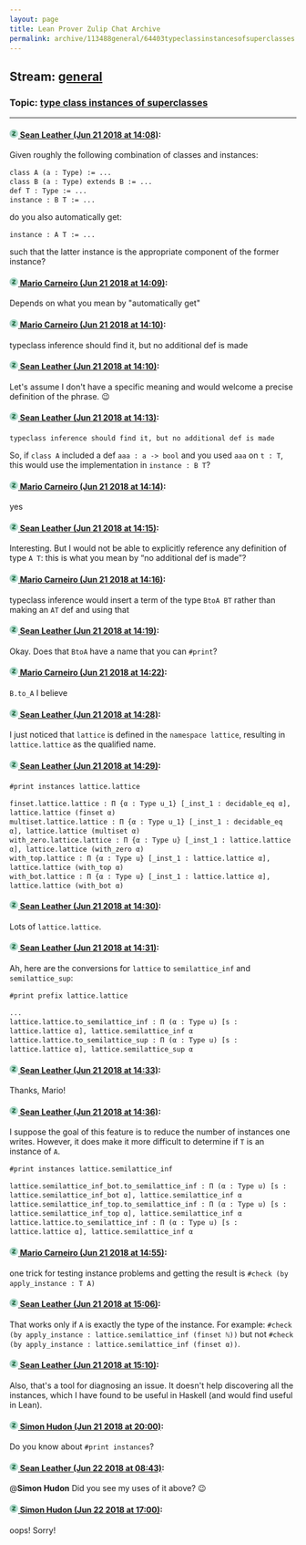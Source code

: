 ```yaml
---
layout: page
title: Lean Prover Zulip Chat Archive 
permalink: archive/113488general/64403typeclassinstancesofsuperclasses.html
---
```


## Stream: [general](index.html)
### Topic: [type class instances of superclasses](64403typeclassinstancesofsuperclasses.html)

---

#### [![Click to go to Zulip](../../assets/img/zulip2.png) Sean Leather (Jun 21 2018 at 14:08)](https://leanprover.zulipchat.com/#narrow/stream/113488-general/topic/type%20class%20instances%20of%20superclasses/near/128414454):
Given roughly the following combination of classes and instances:

```lean
class A (a : Type) := ...
class B (a : Type) extends B := ...
def T : Type := ...
instance : B T := ...
```

do you also automatically get:

```lean
instance : A T := ...
```

such that the latter instance is the appropriate component of the former instance?

#### [![Click to go to Zulip](../../assets/img/zulip2.png) Mario Carneiro (Jun 21 2018 at 14:09)](https://leanprover.zulipchat.com/#narrow/stream/113488-general/topic/type%20class%20instances%20of%20superclasses/near/128414483):
Depends on what you mean by "automatically get"

#### [![Click to go to Zulip](../../assets/img/zulip2.png) Mario Carneiro (Jun 21 2018 at 14:10)](https://leanprover.zulipchat.com/#narrow/stream/113488-general/topic/type%20class%20instances%20of%20superclasses/near/128414546):
typeclass inference should find it, but no additional def is made

#### [![Click to go to Zulip](../../assets/img/zulip2.png) Sean Leather (Jun 21 2018 at 14:10)](https://leanprover.zulipchat.com/#narrow/stream/113488-general/topic/type%20class%20instances%20of%20superclasses/near/128414547):
Let's assume I don't have a specific meaning and would welcome a precise definition of the phrase. :wink:

#### [![Click to go to Zulip](../../assets/img/zulip2.png) Sean Leather (Jun 21 2018 at 14:13)](https://leanprover.zulipchat.com/#narrow/stream/113488-general/topic/type%20class%20instances%20of%20superclasses/near/128414628):
```quote
typeclass inference should find it, but no additional def is made
```
So, if `class A` included a def `aaa : a -> bool` and you used `aaa` on `t : T`, this would use the implementation in `instance : B T`?

#### [![Click to go to Zulip](../../assets/img/zulip2.png) Mario Carneiro (Jun 21 2018 at 14:14)](https://leanprover.zulipchat.com/#narrow/stream/113488-general/topic/type%20class%20instances%20of%20superclasses/near/128414686):
yes

#### [![Click to go to Zulip](../../assets/img/zulip2.png) Sean Leather (Jun 21 2018 at 14:15)](https://leanprover.zulipchat.com/#narrow/stream/113488-general/topic/type%20class%20instances%20of%20superclasses/near/128414708):
Interesting. But I would not be able to explicitly reference any definition of type `A T`: this is what you mean by “no additional def is made”?

#### [![Click to go to Zulip](../../assets/img/zulip2.png) Mario Carneiro (Jun 21 2018 at 14:16)](https://leanprover.zulipchat.com/#narrow/stream/113488-general/topic/type%20class%20instances%20of%20superclasses/near/128414759):
typeclass inference would insert a term of the type `BtoA BT` rather than making an `AT` def and using that

#### [![Click to go to Zulip](../../assets/img/zulip2.png) Sean Leather (Jun 21 2018 at 14:19)](https://leanprover.zulipchat.com/#narrow/stream/113488-general/topic/type%20class%20instances%20of%20superclasses/near/128414845):
Okay. Does that `BtoA` have a name that you can `#print`?

#### [![Click to go to Zulip](../../assets/img/zulip2.png) Mario Carneiro (Jun 21 2018 at 14:22)](https://leanprover.zulipchat.com/#narrow/stream/113488-general/topic/type%20class%20instances%20of%20superclasses/near/128414928):
`B.to_A` I believe

#### [![Click to go to Zulip](../../assets/img/zulip2.png) Sean Leather (Jun 21 2018 at 14:28)](https://leanprover.zulipchat.com/#narrow/stream/113488-general/topic/type%20class%20instances%20of%20superclasses/near/128415195):
I just noticed that `lattice` is defined in the `namespace lattice`, resulting in `lattice.lattice` as the qualified name.

#### [![Click to go to Zulip](../../assets/img/zulip2.png) Sean Leather (Jun 21 2018 at 14:29)](https://leanprover.zulipchat.com/#narrow/stream/113488-general/topic/type%20class%20instances%20of%20superclasses/near/128415218):
```lean
#print instances lattice.lattice
```

```lean
finset.lattice.lattice : Π {α : Type u_1} [_inst_1 : decidable_eq α], lattice.lattice (finset α)
multiset.lattice.lattice : Π {α : Type u_1} [_inst_1 : decidable_eq α], lattice.lattice (multiset α)
with_zero.lattice.lattice : Π {α : Type u} [_inst_1 : lattice.lattice α], lattice.lattice (with_zero α)
with_top.lattice : Π {α : Type u} [_inst_1 : lattice.lattice α], lattice.lattice (with_top α)
with_bot.lattice : Π {α : Type u} [_inst_1 : lattice.lattice α], lattice.lattice (with_bot α)
```

#### [![Click to go to Zulip](../../assets/img/zulip2.png) Sean Leather (Jun 21 2018 at 14:30)](https://leanprover.zulipchat.com/#narrow/stream/113488-general/topic/type%20class%20instances%20of%20superclasses/near/128415225):
Lots of `lattice.lattice`.

#### [![Click to go to Zulip](../../assets/img/zulip2.png) Sean Leather (Jun 21 2018 at 14:31)](https://leanprover.zulipchat.com/#narrow/stream/113488-general/topic/type%20class%20instances%20of%20superclasses/near/128415328):
Ah, here are the conversions for `lattice` to `semilattice_inf` and `semilattice_sup`:

```lean
#print prefix lattice.lattice
```

```lean
...
lattice.lattice.to_semilattice_inf : Π (α : Type u) [s : lattice.lattice α], lattice.semilattice_inf α
lattice.lattice.to_semilattice_sup : Π (α : Type u) [s : lattice.lattice α], lattice.semilattice_sup α
```

#### [![Click to go to Zulip](../../assets/img/zulip2.png) Sean Leather (Jun 21 2018 at 14:33)](https://leanprover.zulipchat.com/#narrow/stream/113488-general/topic/type%20class%20instances%20of%20superclasses/near/128415413):
Thanks, Mario!

#### [![Click to go to Zulip](../../assets/img/zulip2.png) Sean Leather (Jun 21 2018 at 14:36)](https://leanprover.zulipchat.com/#narrow/stream/113488-general/topic/type%20class%20instances%20of%20superclasses/near/128415592):
I suppose the goal of this feature is to reduce the number of instances one writes. However, it does make it more difficult to determine if `T` is an instance of `A`.

```lean
#print instances lattice.semilattice_inf
```

```lean
lattice.semilattice_inf_bot.to_semilattice_inf : Π (α : Type u) [s : lattice.semilattice_inf_bot α], lattice.semilattice_inf α
lattice.semilattice_inf_top.to_semilattice_inf : Π (α : Type u) [s : lattice.semilattice_inf_top α], lattice.semilattice_inf α
lattice.lattice.to_semilattice_inf : Π (α : Type u) [s : lattice.lattice α], lattice.semilattice_inf α
```

#### [![Click to go to Zulip](../../assets/img/zulip2.png) Mario Carneiro (Jun 21 2018 at 14:55)](https://leanprover.zulipchat.com/#narrow/stream/113488-general/topic/type%20class%20instances%20of%20superclasses/near/128416353):
one trick for testing instance problems and getting the result is `#check (by apply_instance : T A)`

#### [![Click to go to Zulip](../../assets/img/zulip2.png) Sean Leather (Jun 21 2018 at 15:06)](https://leanprover.zulipchat.com/#narrow/stream/113488-general/topic/type%20class%20instances%20of%20superclasses/near/128416816):
That works only if `A` is exactly the type of the instance. For example: `#check (by apply_instance : lattice.semilattice_inf (finset ℕ))` but not `#check (by apply_instance : lattice.semilattice_inf (finset α))`.

#### [![Click to go to Zulip](../../assets/img/zulip2.png) Sean Leather (Jun 21 2018 at 15:10)](https://leanprover.zulipchat.com/#narrow/stream/113488-general/topic/type%20class%20instances%20of%20superclasses/near/128416961):
Also, that's a tool for diagnosing an issue. It doesn't help discovering all the instances, which I have found to be useful in Haskell (and would find useful in Lean).

#### [![Click to go to Zulip](../../assets/img/zulip2.png) Simon Hudon (Jun 21 2018 at 20:00)](https://leanprover.zulipchat.com/#narrow/stream/113488-general/topic/type%20class%20instances%20of%20superclasses/near/128430586):
Do you know about `#print instances`?

#### [![Click to go to Zulip](../../assets/img/zulip2.png) Sean Leather (Jun 22 2018 at 08:43)](https://leanprover.zulipchat.com/#narrow/stream/113488-general/topic/type%20class%20instances%20of%20superclasses/near/128458664):
@**Simon Hudon** Did you see my uses of it above? :wink:

#### [![Click to go to Zulip](../../assets/img/zulip2.png) Simon Hudon (Jun 22 2018 at 17:00)](https://leanprover.zulipchat.com/#narrow/stream/113488-general/topic/type%20class%20instances%20of%20superclasses/near/128476919):
oops! Sorry!

